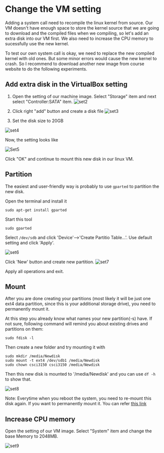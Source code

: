 # Change the VM setting

Adding a system call need to recompile the linux kernel from source. Our VM doesn't have enough space to store the kernel source that we are going to download and the compiled files when we compiling, so let's add an extra disk into our VM first.
We also need to increase the CPU memory to sucessfully use the new kernel. 

To test our own system call is okay, we need to replace the new compiled kernel with old ones.  But some minor errors would cause the new kernel to crash. So I recommend to download another new image from course website to do the following experiments.

## Add extra disk in the VirtualBox setting

1. Open the setting of our machine image. Select "Storage" item and next select "Controller:SATA" item.
![set2](./figs/set2.png)

2. Click right "add" button and create a disk file
![set3](./figs/set3.png)

3. Set the disk size to 20GB

![set4](./figs/set4.png)


Now, the setting looks like 

![Set5](./figs/set5.png)

Click "OK" and continue to mount this new disk in our linux VM. 

## Partition 

The easiest and user-friendly way is probably to use `gparted` to partition the new disk.

Open the terminal and install it 
```
sudo apt-get install gparted
```

Start this tool
```
sudo gparted
```
Select `/dev/sdb` and click 'Device'-->'Create Partitio Table...'. Use default setting and click 'Apply'.

![set6](./figs/set6.png)


Click 'New' button and create new partition.
![set7](./figs/set7.png)

Apply all operations and exit. 

## Mount 
After you are done creating your partitions (most likely it will be just one ext4 data partition, since this is your additional storage drive), you need to permanently mount it.


At this step you already know what names your new partition(-s) have. If not sure, following command will remind you about existing drives and partitions on them:

```
sudo fdisk -l
```

Then create a new folder and try mounting it with 
```
sudo mkdir /media/Newdisk
sudo mount -t ext4 /dev/sdb1 /media/Newdisk
sudo chown csci3150 csci3150 /media/Newdisk
```

Then this new disk is mounted to '/media/Newdisk' and you can use `df -h` to show that. 

![set8](./figs/set8.png)


Note: Everytime when you reboot the system, you need to re-mount this disk again. If you want to permanently mount it. You can refer [this link](https://askubuntu.com/questions/125257/how-do-i-add-an-additional-hard-drive)


## Increase CPU memory 

Open the setting of our VM image. Select "System" item and change the base Memory to 2048MB.

![set9](./figs/memory.png)

